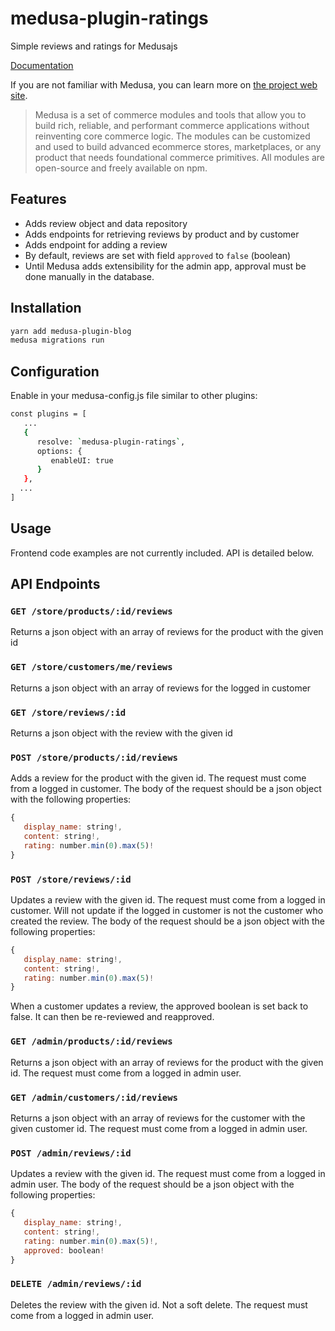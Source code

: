 # medusa-plugin-ratings

Simple reviews and ratings for Medusajs

[Documentation](https://pevey.com/medusa-plugin-ratings)

If you are not familiar with Medusa, you can learn more on [the project web site](https://www.medusajs.com/).

> Medusa is a set of commerce modules and tools that allow you to build rich, reliable, and performant commerce applications without reinventing core commerce logic. The modules can be customized and used to build advanced ecommerce stores, marketplaces, or any product that needs foundational commerce primitives. All modules are open-source and freely available on npm.

## Features

- Adds review object and data repository
- Adds endpoints for retrieving reviews by product and by customer
- Adds endpoint for adding a review
- By default, reviews are set with field `approved` to `false` (boolean)
- Until Medusa adds extensibility for the admin app, approval must be done manually in the database.

## Installation

```bash
yarn add medusa-plugin-blog
medusa migrations run
```

## Configuration

Enable in your medusa-config.js file similar to other plugins:

```bash
const plugins = [
   ...
   {
      resolve: `medusa-plugin-ratings`,
      options: {
         enableUI: true
      }
   },
  ...
]
```

## Usage

Frontend code examples are not currently included.  API is detailed below.  

## API Endpoints

### `GET /store/products/:id/reviews`
Returns a json object with an array of reviews for the product with the given id

### `GET /store/customers/me/reviews`
Returns a json object with an array of reviews for the logged in customer

### `GET /store/reviews/:id`
Returns a json object with the review with the given id

### `POST /store/products/:id/reviews`
Adds a review for the product with the given id. The request must come from a logged in customer. The body of the request should be a json object with the following properties:

```js
{
   display_name: string!,
   content: string!,
   rating: number.min(0).max(5)!
}
```

### `POST /store/reviews/:id`
Updates a review with the given id. The request must come from a logged in customer. Will not update if the logged in customer is not the customer who created the review. The body of the request should be a json object with the following properties:

```js
{
   display_name: string!,
   content: string!,
   rating: number.min(0).max(5)!
}
```

When a customer updates a review, the approved boolean is set back to false.  It can then be re-reviewed and reapproved.

### `GET /admin/products/:id/reviews`
Returns a json object with an array of reviews for the product with the given id.  The request must come from a logged in admin user.

### `GET /admin/customers/:id/reviews`
Returns a json object with an array of reviews for the customer with the given customer id.  The request must come from a logged in admin user.

### `POST /admin/reviews/:id`
Updates a review with the given id. The request must come from a logged in admin user.  The body of the request should be a json object with the following properties:

```js
{
   display_name: string!,
   content: string!,
   rating: number.min(0).max(5)!,
   approved: boolean!
}
```

### `DELETE /admin/reviews/:id`
Deletes the review with the given id. Not a soft delete. The request must come from a logged in admin user.
